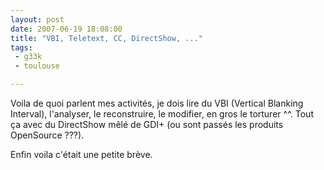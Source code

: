```yaml
---
layout: post
date: 2007-06-19 18:08:00
title: "VBI, Teletext, CC, DirectShow, ..."
tags:
 - g33k
 - toulouse

---
```


Voila de quoi parlent mes activités, je dois lire du VBI (Vertical Blanking Interval), l'analyser, le reconstruire, le modifier, en gros le torturer ^^. Tout ça avec du DirectShow mêlé de GDI+ (ou sont passés les produits OpenSource ???).

Enfin voila c'était une petite brève.
